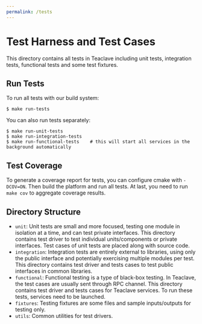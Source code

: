 ```yaml
---
permalink: /tests
---
```


# Test Harness and Test Cases

This directory contains all tests in Teaclave including unit tests, integration
tests, functional tests and some test fixtures.

## Run Tests

To run all tests with our build system:

```
$ make run-tests
```

You can also run tests separately:

```
$ make run-unit-tests
$ make run-integration-tests
$ make run-functional-tests    # this will start all services in the background automatically
```

## Test Coverage

To generate a coverage report for tests, you can configure cmake with
`-DCOV=ON`. Then build the platform and run all tests. At last, you need to run
`make cov` to aggregate coverage results.

## Directory Structure

- `unit`:
  Unit tests are small and more focused, testing one module in isolation at a
  time, and can test private interfaces. This directory contains test driver to
  test individual units/components or private interfaces. Test cases of unit
  tests are placed along with source code.
- `integration`:
  Integration tests are entirely external to libraries, using only the public
  interface and potentially exercising multiple modules per test. This directory
  contains test driver and tests cases to test public interfaces in common
  libraries.
- `functional`:
  Functional testing is a type of black-box testing. In Teaclave, the test cases
  are usually sent through RPC channel.
  This directory contains test driver and tests cases for Teaclave services. To
  run these tests, services need to be launched.
- `fixtures`:
  Testing fixtures are some files and sample inputs/outputs for testing only.
- `utils`:
  Common utilities for test drivers.
